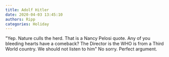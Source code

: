 ```yaml
---
title: Adolf Hitler
date: 2020-04-03 13:45:10
authors: Ripp
categories: Holiday
---
```


 "Yep. Nature culls the herd. That is a Nancy Pelosi quote. Any of you bleeding hearts have a comeback?
The Director is the WHO is from a Third World country. We should not listen to him"
No sorry.  Perfect argument.